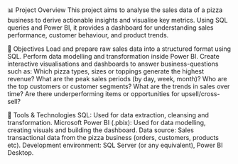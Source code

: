 📊 Project Overview
This project aims to analyse the sales data of a pizza business to derive actionable insights and visualise key metrics. Using SQL queries and Power BI, it provides a dashboard for understanding sales performance, customer behaviour, and product trends.

🎯 Objectives
Load and prepare raw sales data into a structured format using SQL.
Perform data modelling and transformation inside Power BI.
Create interactive visualisations and dashboards to answer business-questions such as:
Which pizza types, sizes or toppings generate the highest revenue?
What are the peak sales periods (by day, week, month)?
Who are the top customers or customer segments?
What are the trends in sales over time?
Are there underperforming items or opportunities for upsell/cross-sell?

🧰 Tools & Technologies
SQL: Used for data extraction, cleansing and transformation.
Microsoft Power BI (.pbix): Used for data modelling, creating visuals and building the dashboard.
Data source: Sales transactional data from the pizza business (orders, customers, products etc).
Development environment: SQL Server (or any equivalent), Power BI Desktop.
